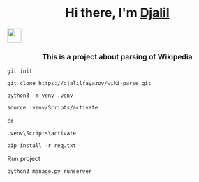 <h1 align="center">Hi there, I'm <a href="https://t.me/djalilfayazov" target="_blank">Djalil</a></h1>
<img src="https://github.com/blackcater/blackcater/raw/main/images/Hi.gif" height="32"/></h1>
<h3 align="center">This is a project about parsing of Wikipedia</h3>

    git init
    
    git clone https://djalilfayazov/wiki-parse.git
    
    python3 -m venv .venv
    
    source .venv/Scripts/activate
    
or

    .venv\Scripts\activate
    
    pip install -r req.txt
    
Run project

    python3 manage.py runserver

